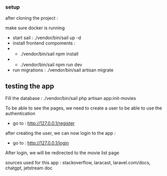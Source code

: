### setup

after cloning the project :

make sure docker is running

- start sail : ./vendor/bin/sail up -d
- install frontend compoments : 
- - ./vendor/bin/sail npm install
- - ./vendor/bin/sail npm run dev
- run migrations : ./vendor/bin/sail artisan migrate

## testing the app

Fill the database : ./vendor/bin/sail php artisan app:init-movies

To be able to see the pages, we need to create a user to be able to use the authentication
- go to : http://127.0.0.1/register

after creating the user, we can now login to the app :
- go to : http://127.0.0.1/login

After login, we will be redirected to the movie list page

sources used for this app : stackoverflow, laracast, laravel.com/docs, chatgpt, jetstream doc